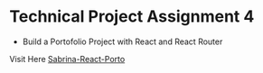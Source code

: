 # Technical Project Assignment 4 

- Build a Portofolio Project with React and React Router 

Visit Here [Sabrina-React-Porto](https://saturnfz-react.vercel.app/)



